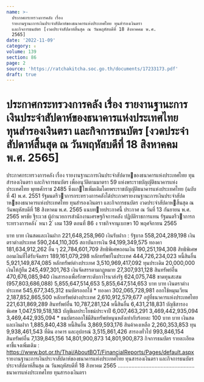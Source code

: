```yaml
---
name: >-
  ประกาศกระทรวงการคลัง เรื่อง
  รายงานฐานะการเงินประจำสัปดาห์ของธนาคารแห่งประเทศไทย ทุนสำรองเงินตรา
  และกิจการธนบัตร [งวดประจำสัปดาห์สิ้นสุด ณ วันพฤหัสบดีที่ 18 สิงหาคคม พ.ศ.
  2565]
date: '2022-11-09'
category: ง
volume: 139
section: 86
page: 2
source: 'https://ratchakitcha.soc.go.th/documents/17233173.pdf'
draft: true
---
```


# ประกาศกระทรวงการคลัง เรื่อง รายงานฐานะการเงินประจำสัปดาห์ของธนาคารแห่งประเทศไทย ทุนสำรองเงินตรา และกิจการธนบัตร [งวดประจำสัปดาห์สิ้นสุด ณ วันพฤหัสบดีที่ 18 สิงหาคคม พ.ศ. 2565]

ประกาศกระทรวงการคลัง เรื่อง รายงานฐานะการเงินประจําสัปดาหของธนาคารแห่งประเทศไทย ทุนสํารองเงินตรา และกิจการธนบัตร เพื่ออนุวัติตามมาตรา 59 แห่งพระราชบัญญัติธนาคารแห่งประเทศไทย พุทธศักราช 2485 ซึ่งแกไขเพิ่มเติมโดยพระราชบัญญัติธนาคารแห่งประเทศไทย (ฉบับที่ 4) พ.ศ. 2551 รัฐมนตรีวาการกระทรวงการคลังได้ประกาศรายงานฐานะการเงินประจําสัปดาหของธนาคารแห่งประเทศไทย ทุนสํารองเงินตรา และกิจการธนบัตร งวดประจําสัปดาหสิ้นสุด ณ วันพฤหัสบดีที่ 18 สิงหาคม พ.ศ. 2565 แนบทายประกาศนี้ ประกาศ ณ วันที่ 13 กันยายน พ.ศ. 2565 พรชัย ฐีระเวช ผู้อํานวยการสํานักงานเศรษฐกิจการคลัง ปฏิบัติราชการแทน รัฐมนตรีวาการกระทรวงการคลัง ้ หนา 2 ่ เลม 139 ตอนที่ 86 ง ราชกิจจานุเบกษา 10 พฤศจิกายน 2565

บาท บาท เงินสดและเงินฝาก 221,648,258,960 เงินรับฝาก : รัฐบาล 558,204,289,198 เงินตราต่างประเทศ 590,244,110,305 สถาบันการเงิน 94,199,349,575 ทองคา 181,634,912,262 อื่น ๆ 22,784,601,709 สิทธิพิเศษถอนเงิน 190,251,194,308 สิทธิพิเศษถอนเงินที่ได้รับจัดสรร 189,161,079,298 หลักทรัพย์ในประเทศ 444,726,234,023 หนี้สินอื่น 5,921,149,874,085 หลักทรัพย์ต่างประเทศ 3,510,969,417,092 ทุนประเดิม 20,000,000 เงินให้กู้ยืม 245,497,301,763 เงินจัดสรรตามกฎหมาย 27,307,931,128 สินทรัพย์อื่น 470,676,085,940 เงินสารองเพื่อรักษาระดับกาไรนาส่งรัฐ 624,075,748 ขาดทุนสะสม (957,803,686,088) 5,855,647,514,653 5,855,647,514,653 บาท บาท เงินตราต่างประเทศ 545,677,345,312 ธนบัตรออกใช้ * ทองคา 302,065,728,981 ออกใช้หมุนเวียน 2,187,852,865,500 หลักทรัพย์ต่างประเทศ 2,610,912,579,677 อยู่ที่ธนาคารแห่งประเทศไทย 221,631,869,289 สินทรัพย์อื่น 10,787,281,124 หนี้สินอื่น 6,431,218,831 บัญชีสารองพิเศษ 1,047,519,518,183 บัญชีผลประโยชน์ประจาปี 6,007,463,291 3,469,442,935,094 3,469,442,935,094 * ธนบัตรออกใช้มีสินทรัพย์หนุนหลังเท่ากับร้อยละ 100 บาท บาท เงินสดและเงินฝาก 1,885,840,438 หนี้สินอื่น 3,869,593,176 สินค้าคงเหลือ 2,260,353,853 ทุน 9,938,461,543 ที่ดิน อาคาร และอุปกรณ์ 3,515,861,426 สารองทั่วไป 993,846,154 สินทรัพย์อื่น 7,139,845,156 14,801,900,873 14,801,900,873 กิจการธนบัตร รายละเอียดคาชี้แจงเพิ่มเติม : https://www.bot.or.th/Thai/AboutBOT/FinancialReports/Pages/default.aspx รายงานฐานะการเงินประจาสัปดาห์ของธนาคารแห่งประเทศไทย ทุนสารองเงินตรา และกิจการธนบัตร ประจาสัปดาห์สิ้นสุด ณ วันพฤหัสบดีที่ 18 สิงหาคม 2565 .................................................. ธนาคารแห่งประเทศไทย ทุนสารองเงินตรา
